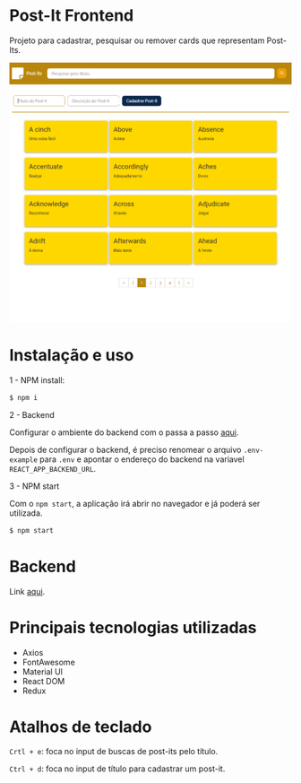 # Post-It Frontend

Projeto para cadastrar, pesquisar ou remover cards que representam Post-Its.

![association graph](src/assets/imgs/v0-3-0.png)

# Instalação e uso

1 - NPM install:

```bash
$ npm i
```

2 - Backend

Configurar o ambiente do backend com o passa a passo [aqui](https://github.com/arielalvesdutra/post-it-backend).

Depois de configurar o backend, é preciso renomear o arquivo `.env-example` para `.env` e apontar o endereço do backend na variavel `REACT_APP_BACKEND_URL`.

3 - NPM start

Com o `npm start`, a aplicação irá abrir no navegador e já poderá ser utilizada.

```bash
$ npm start
```

# Backend

Link [aqui](https://github.com/arielalvesdutra/post-it-backend).

# Principais tecnologias utilizadas

- Axios
- FontAwesome
- Material UI
- React DOM
- Redux


# Atalhos de teclado

`Crtl + e`: foca no input de buscas de post-its pelo título.

`Ctrl + d`: foca no input de título para cadastrar um post-it.
